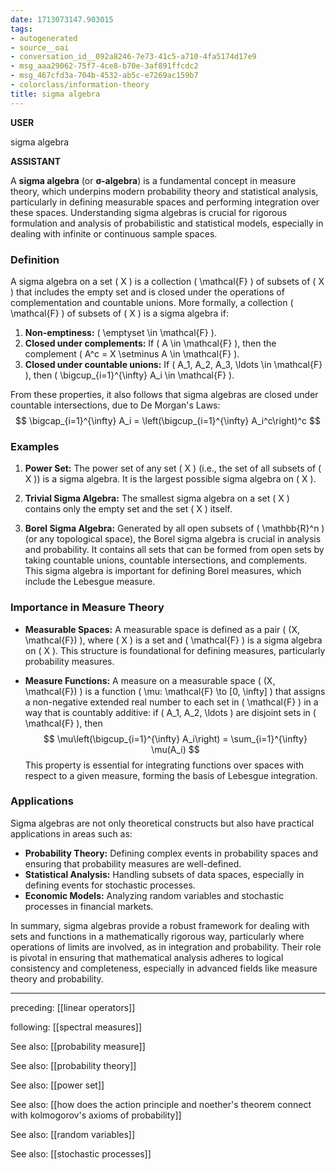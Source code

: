 ```yaml
---
date: 1713073147.903015
tags:
- autogenerated
- source__oai
- conversation_id__092a8246-7e73-41c5-a710-4fa5174d17e9
- msg_aaa29062-75f7-4ce8-b70e-3af891ffcdc2
- msg_467cfd3a-704b-4532-ab5c-e7269ac159b7
- colorclass/information-theory
title: sigma algebra
---
```


**USER**

sigma algebra


**ASSISTANT**

A **sigma algebra** (or **σ-algebra**) is a fundamental concept in measure theory, which underpins modern probability theory and statistical analysis, particularly in defining measurable spaces and performing integration over these spaces. Understanding sigma algebras is crucial for rigorous formulation and analysis of probabilistic and statistical models, especially in dealing with infinite or continuous sample spaces.

### Definition

A sigma algebra on a set \( X \) is a collection \( \mathcal{F} \) of subsets of \( X \) that includes the empty set and is closed under the operations of complementation and countable unions. More formally, a collection \( \mathcal{F} \) of subsets of \( X \) is a sigma algebra if:

1. **Non-emptiness:** \( \emptyset \in \mathcal{F} \).
2. **Closed under complements:** If \( A \in \mathcal{F} \), then the complement \( A^c = X \setminus A \in \mathcal{F} \).
3. **Closed under countable unions:** If \( A_1, A_2, A_3, \ldots \in \mathcal{F} \), then \( \bigcup_{i=1}^{\infty} A_i \in \mathcal{F} \).

From these properties, it also follows that sigma algebras are closed under countable intersections, due to De Morgan's Laws:
$$ \bigcap_{i=1}^{\infty} A_i = \left(\bigcup_{i=1}^{\infty} A_i^c\right)^c $$

### Examples

1. **Power Set:** The power set of any set \( X \) (i.e., the set of all subsets of \( X \)) is a sigma algebra. It is the largest possible sigma algebra on \( X \).

2. **Trivial Sigma Algebra:** The smallest sigma algebra on a set \( X \) contains only the empty set and the set \( X \) itself.

3. **Borel Sigma Algebra:** Generated by all open subsets of \( \mathbb{R}^n \) (or any topological space), the Borel sigma algebra is crucial in analysis and probability. It contains all sets that can be formed from open sets by taking countable unions, countable intersections, and complements. This sigma algebra is important for defining Borel measures, which include the Lebesgue measure.

### Importance in Measure Theory

- **Measurable Spaces:** A measurable space is defined as a pair \( (X, \mathcal{F}) \), where \( X \) is a set and \( \mathcal{F} \) is a sigma algebra on \( X \). This structure is foundational for defining measures, particularly probability measures.
  
- **Measure Functions:** A measure on a measurable space \( (X, \mathcal{F}) \) is a function \( \mu: \mathcal{F} \to [0, \infty] \) that assigns a non-negative extended real number to each set in \( \mathcal{F} \) in a way that is countably additive: if \( A_1, A_2, \ldots \) are disjoint sets in \( \mathcal{F} \), then
  $$ \mu\left(\bigcup_{i=1}^{\infty} A_i\right) = \sum_{i=1}^{\infty} \mu(A_i) $$
  This property is essential for integrating functions over spaces with respect to a given measure, forming the basis of Lebesgue integration.

### Applications

Sigma algebras are not only theoretical constructs but also have practical applications in areas such as:

- **Probability Theory:** Defining complex events in probability spaces and ensuring that probability measures are well-defined.
- **Statistical Analysis:** Handling subsets of data spaces, especially in defining events for stochastic processes.
- **Economic Models:** Analyzing random variables and stochastic processes in financial markets.

In summary, sigma algebras provide a robust framework for dealing with sets and functions in a mathematically rigorous way, particularly where operations of limits are involved, as in integration and probability. Their role is pivotal in ensuring that mathematical analysis adheres to logical consistency and completeness, especially in advanced fields like measure theory and probability.


---

preceding: [[linear operators]]  


following: [[spectral measures]]

See also: [[probability measure]]


See also: [[probability theory]]


See also: [[power set]]


See also: [[how does the action principle and noether's theorem connect with kolmogorov's axioms of probability]]


See also: [[random variables]]


See also: [[stochastic processes]]